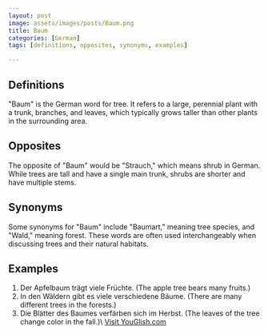 ```yaml
---
layout: post
image: assets/images/posts/Baum.png
title: Baum
categories: [German]
tags: [definitions, opposites, synonyms, examples]

---
```


## Definitions

"Baum" is the German word for tree. It refers to a large, perennial plant with a trunk, branches, and leaves, which typically grows taller than other plants in the surrounding area.

## Opposites

The opposite of "Baum" would be "Strauch," which means shrub in German. While trees are tall and have a single main trunk, shrubs are shorter and have multiple stems.

## Synonyms

Some synonyms for "Baum" include "Baumart," meaning tree species, and "Wald," meaning forest. These words are often used interchangeably when discussing trees and their natural habitats.

## Examples

1. Der Apfelbaum trägt viele Früchte. (The apple tree bears many fruits.)
2. In den Wäldern gibt es viele verschiedene Bäume. (There are many different trees in the forests.)
3. Die Blätter des Baumes verfärben sich im Herbst. (The leaves of the tree change color in the fall.)\ <a id="yg-widget-0" class="youglish-widget" data-query="Baum" data-lang="german" data-components="8412" data-auto-start="0" data-bkg-color="theme_light" data-title="How%20to%20pronounce%20Baum%20in%20German"  rel="nofollow" href="https://youglish.com">Visit YouGlish.com</a><script async src="https://youglish.com/public/emb/widget.js" charset="utf-8"></script>